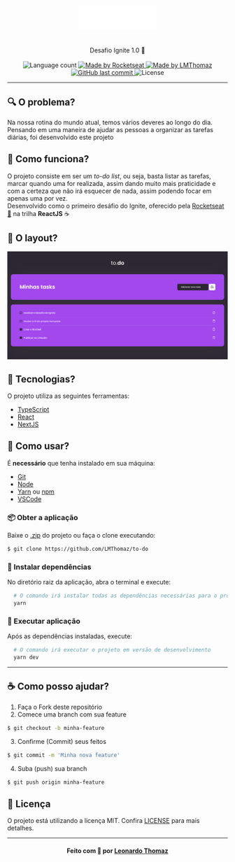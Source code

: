 <h4 align="center">
    <img alt="" src=".github/logo.svg" />
    <br/>
    <br/>
</h4>

<p align="center">
  Desafio Ignite 1.0 🚀
  <br>
  <br>

  <img alt="Language count" src="https://img.shields.io/github/repo-size/LMThomaz/to-do"/>

  <a href="https://rocketseat.com.br">
    <img alt="Made by Rocketseat" src="https://img.shields.io/badge/made%20by-Rocketseat-%237519C1">
  </a>

  <a href="https://www.linkedin.com/in/leonardo-thomaz/">
    <img alt="Made by LMThomaz" src="https://img.shields.io/badge/made%20by-Leonardo%20Thomaz-%237519C1">
  </a>

  <a href="https://github.com/LMThomaz/to-do/commits/main">
    <img alt="GitHub last commit" src="https://img.shields.io/github/last-commit/LMThomaz/to-do">
  </a>

  <img alt="License" src="https://img.shields.io/github/license/LMThomaz/to-do">
</p>

---

## :mag: O problema?

Na nossa rotina do mundo atual, temos vários deveres ao longo do dia. Pensando em uma maneira de ajudar as pessoas a organizar as tarefas diárias, foi desenvolvido este projeto

## :dart: Como funciona?

O projeto consiste em ser um _to-do list_, ou seja, basta listar as tarefas, marcar quando uma for realizada, assim dando muito mais praticidade e com a certeza que não irá esquecer de nada, assim podendo focar em apenas uma por vez.  
Desenvolvido como o primeiro desáfio do Ignite, oferecido pela [Rocketseat :rocket:][url-rocketseat] na trilha **ReactJS** :coffee:

## :art: O layout?

![Capa to-do](.github/capa.png)

## :hammer: Tecnologias?

O projeto utiliza as seguintes ferramentas:

- [TypeScript][url-ts]
- [React][url-react]
- [NextJS][url-next]

## :electric_plug: Como usar?

É **necessário** que tenha instalado em sua máquina:

- [Git][url-git]
- [Node][url-node]
- [Yarn][url-yarn] ou [npm][url-npm]
- [VSCode][url-vs]

### :package: Obter a aplicação

Baixe o [.zip][url-zip] do projeto ou faça o clone executando:

```bash
$ git clone https://github.com/LMThomaz/to-do
```

### :steam_locomotive: Instalar dependências

No diretório raiz da aplicação, abra o terminal e execute:

```bash
  # O comando irá instalar todas as dependências necessárias para o projeto execute
  yarn
```

### :crystal_ball: Executar aplicação

Após as dependências instaladas, execute:

```bash
  # O comando irá executar o projeto em versão de desenvolvimento
  yarn dev
```

---

## :coffee: Como posso ajudar?

1. Faça o Fork deste repositório
2. Comece uma branch com sua feature

```bash
$ git checkout -b minha-feature
```

3. Confirme (Commit) seus feitos

```bash
$ git commit -m 'Minha nova feature'
```

4. Suba (push) sua branch

```bash
$ git push origin minha-feature
```

## :page_with_curl: Licença

O projeto está utilizando a licença MIT. Confira [LICENSE][license] para mais detalhes.

---

<h4 align="center">
Feito com 💜 por <a href="https://www.linkedin.com/in/leonardo-thomaz/" target="_blank">Leonardo Thomaz</a>
</h4>

[url-ts]: https://www.typescriptlang.org/
[url-zip]: https://github.com/LMThomaz/to-do/archive/main.zip
[url-node]: https://nodejs.org/
[url-next]: https://nextjs.org/docs
[url-react]: https://reactjs.org/
[url-rocketseat]: https://rocketseat.com.br/
[url-git]: https://git-scm.com/
[url-vs]: https://code.visualstudio.com/
[url-npm]: https://www.npmjs.com/
[url-yarn]: https://yarnpkg.com/
[diego]: https://github.com/diego3g
[diego]: https://github.com/diego3g
[license]: https://github.com/LMThomaz/to-do/blob/main/LICENSE.md
